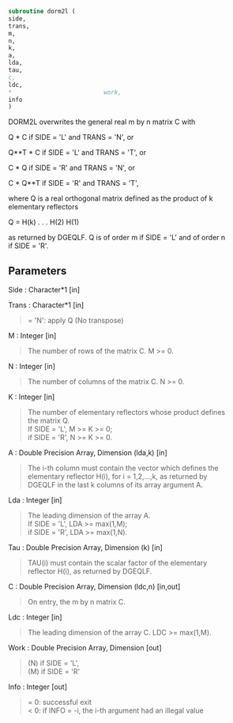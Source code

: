 ```fortran  
subroutine dorm2l (  
side,  
trans,  
m,  
n,  
k,  
a,  
lda,  
tau,  
c,  
ldc,  
*                          work,  
info  
)  
```  
  
DORM2L overwrites the general real m by n matrix C with  
  
Q * C  if SIDE = 'L' and TRANS = 'N', or  
  
Q**T * C  if SIDE = 'L' and TRANS = 'T', or  
  
C * Q  if SIDE = 'R' and TRANS = 'N', or  
  
C * Q**T if SIDE = 'R' and TRANS = 'T',  
  
where Q is a real orthogonal matrix defined as the product of k  
elementary reflectors  
  
Q = H(k) . . . H(2) H(1)  
  
as returned by DGEQLF. Q is of order m if SIDE = 'L' and of order n  
if SIDE = 'R'.  
  
## Parameters  
Side : Character*1 [in]  
  
Trans : Character*1 [in]  
> = 'N': apply Q  (No transpose)  
  
M : Integer [in]  
> The number of rows of the matrix C. M >= 0.  
  
N : Integer [in]  
> The number of columns of the matrix C. N >= 0.  
  
K : Integer [in]  
> The number of elementary reflectors whose product defines  
> the matrix Q.  
> If SIDE = 'L', M >= K >= 0;  
> if SIDE = 'R', N >= K >= 0.  
  
A : Double Precision Array, Dimension (lda,k) [in]  
> The i-th column must contain the vector which defines the  
> elementary reflector H(i), for i = 1,2,...,k, as returned by  
> DGEQLF in the last k columns of its array argument A.  
  
Lda : Integer [in]  
> The leading dimension of the array A.  
> If SIDE = 'L', LDA >= max(1,M);  
> if SIDE = 'R', LDA >= max(1,N).  
  
Tau : Double Precision Array, Dimension (k) [in]  
> TAU(i) must contain the scalar factor of the elementary  
> reflector H(i), as returned by DGEQLF.  
  
C : Double Precision Array, Dimension (ldc,n) [in,out]  
> On entry, the m by n matrix C.  
  
Ldc : Integer [in]  
> The leading dimension of the array C. LDC >= max(1,M).  
  
Work : Double Precision Array, Dimension [out]  
> (N) if SIDE = 'L',  
> (M) if SIDE = 'R'  
  
Info : Integer [out]  
> = 0: successful exit  
> < 0: if INFO = -i, the i-th argument had an illegal value  
  
